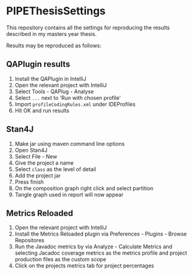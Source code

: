 # PIPEThesisSettings #

This repository contains all the settings for reproducing the results described in my masters year thesis.

Results may be reproduced as follows:

## QAPlugin results ##
1. Install the QAPlugin in IntelliJ
2. Open the relevant project with IntelliJ
3. Select Tools - QAPlug - Analyse
4. Select `...` next to 'Run with chosen profile'
5. Import `profileCodingRules.xml` under IDEProfiles
6. Hit OK and run results


## Stan4J ##
1. Make jar using maven command line options
2. Open Stan4J
3. Select File - New 
4. Give the project a name
5. Select `class` as the level of detail
6. Add the project jar
7. Press finish
8. On the composition graph right click and select partition
9. Tangle graph used in report will now appear

## Metrics Reloaded ##
1. Open the relevant project with IntelliJ
2. Install the Metrics Reloaded plugin via Preferences - Plugins - Browse Repositores 
3. Run the Javadoc metrics by via Analyze - Calculate Metrics and selecting Jacadoc coverage metrics as the metrics profile and project production files as the custom scope
4. Click on the projects metrics tab for project percentages
